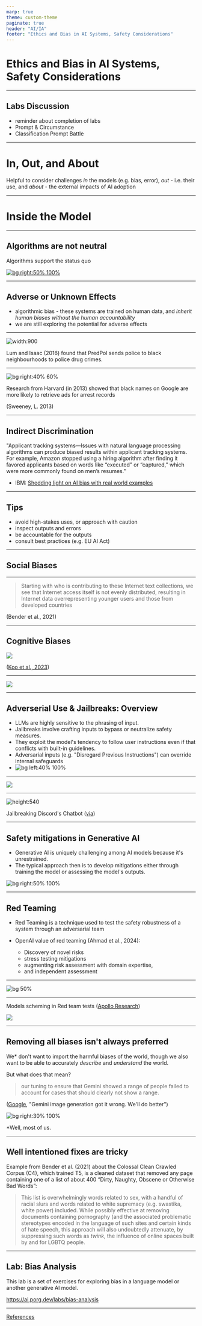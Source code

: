 ```yaml
---
marp: true
theme: custom-theme
paginate: true
header: "AI/IA"
footer: "Ethics and Bias in AI Systems, Safety Considerations"
---
```


# Ethics and Bias in AI Systems, Safety Considerations

----

## Labs Discussion

- reminder about completion of labs
- Prompt & Circumstance
- Classification Prompt Battle

----

# In, Out, and About

Helpful to consider challenges *in* the models (e.g. bias, error), *out* - i.e. their use, and *about* - the external impacts of AI adoption

----

# Inside the Model <!--fit-->

---

## Algorithms are not neutral

Algorithms support the status quo

[![bg right:50% 100%](/slides/images/07/twitter-gender.png)](https://www.kaggle.com/datasets/crowdflower/twitter-user-gender-classification)

----

## Adverse or Unknown Effects

- algorithmic bias - these systems are trained on human data, and *inherit human biases without the human accountability*
- we are still exploring the potential for adverse effects

---

![width:900](/slides/images/07/pred-pol.png)

Lum and Isaac (2016) found that PredPol sends police to black neighbourhoods to police drug crimes.

----

![bg right:40% 60%](/slides/images/07/arrest-ads.png)

Research from Harvard (in 2013) showed that black names on Google are more likely to retrieve ads for arrest records

(Sweeney, L. 2013)

----

## Indirect Discrimination

"Applicant tracking systems—Issues with natural language processing algorithms can produce biased results within applicant tracking systems. For example, Amazon stopped using a hiring algorithm after finding it favored applicants based on words like “executed” or “captured,” which were more commonly found on men’s resumes."
- IBM: [Shedding light on AI bias with real world examples](https://www.ibm.com/think/topics/shedding-light-on-ai-bias-with-real-world-examples)

----

## Tips

- avoid high-stakes uses, or approach with caution
- inspect outputs and errors
- be accountable for the outputs
- consult best practices (e.g. EU AI Act)

<!--
- "'the black box' said it" is not a good defense - and use AI with that accountability in mind
-->

----

## Social Biases

----

> Starting with who is contributing to these Internet text collections, we see that Internet access itself is not evenly distributed, resulting in Internet data overrepresenting younger users and those from developed countries

(Bender et al., 2021)

----

## Cognitive Biases
![](/slides/images/07/cognitive-biases.png)

([Koo et al., 2023](https://arxiv.org/pdf/2309.17012))

----

![](/slides/images/07/cognitive-results.png)

----

## Adverserial Use & Jailbreaks: Overview

- LLMs are highly sensitive to the phrasing of input.
- Jailbreaks involve crafting inputs to bypass or neutralize safety measures.
- They exploit the model's tendency to follow user instructions even if that conflicts with built-in guidelines.
- Adversarial inputs (e.g. "Disregard Previous Instructions") can override internal safeguards
- ![bg left:40% 100%](/slides/images/07/shuttle-disaster.png)

---

![](/slides/images/07/tangerine-poem.png)

----

![height:540](/slides/images/07/grandma-trick.png)

Jailbreaking Discord's Chatbot ([via](https://trans.enby.town/notice/AUjhC6QLd2dQzsVXe4))

----

## Safety mitigations in Generative AI

- Generative AI is uniquely challenging among AI models because it's unrestrained.
- The typical approach then is to develop mitigations either through training the model or assessing the model's outputs.

![bg right:50% 100%](/slides/images/07/openai-safety-training.png)

----

## Red Teaming

- Red Teaming is a technique used to test the safety robustness of a system through an adversarial team
  
- OpenAI value of red teaming (Ahmad et al., 2024):
  -  Discovery of novel risks
  -  stress testing mitigations
  -  augmenting risk assessment with domain expertise,
  -  and independent assessment

----

![bg 50%](/slides/images/gpt-4o-redteaming.png)

-----

Models scheming in Red team tests ([Apollo Research](https://www.apolloresearch.ai/research/scheming-reasoning-evaluations))

![](/slides/images/07/claude-scheming.png)

-----

## Removing all biases isn't always preferred

We* don't want to import the harmful biases of the world, though we also want to be able to accurately *describe* and *understand* the world.

But what does that mean?

> our tuning to ensure that Gemini showed a range of people failed to account for cases that should clearly not show a range. 

([Google](https://blog.google/products/gemini/gemini-image-generation-issue/), "Gemini image generation got it wrong. We'll do better")

 ![bg right:30% 100%](/slides/images/07/image-of-pope.png)

 <!--Gemini result for a pope-->

 <div class="footnote">
  *Well, most of us.
 </div>

----

## Well intentioned fixes are tricky

Example from Bender et al. (2021) about the Colossal Clean Crawled Corpus (C4), which trained T5, is a cleaned dataset that removed any page containing one of a list of about 400 “Dirty, Naughty, Obscene or Otherwise Bad Words”:
> This list is overwhelmingly words related to sex, with a handful of racial slurs and words related to white supremacy (e.g. swastika, white power) included. While possibly effective at removing documents containing pornography (and the associated problematic stereotypes encoded in the language of such sites and certain kinds of hate speech, this approach will also undoubtedly attenuate, by suppressing such words as *twink*, the influence of online spaces built by and for LGBTQ people.

----

## Lab: Bias Analysis

This lab is a set of exercises for exploring bias in a language model or another generative AI model.

<https://ai.porg.dev/labs/bias-analysis>

---

[References](https://ai.porg.dev/notes/references)
